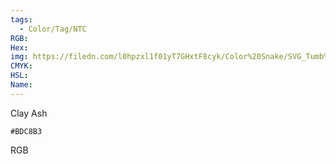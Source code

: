 ```yaml
---
tags:
  - Color/Tag/NTC
RGB:
Hex:
img: https://filedn.com/l0hpzxl1f01yT7GHxtF8cyk/Color%20Snake/SVG_Tumb%20Mass%20No%20Name/BDC8B3.svg
CMYK:
HSL:
Name:
---
```

Clay Ash
```palette
#BDC8B3
```
RGB
